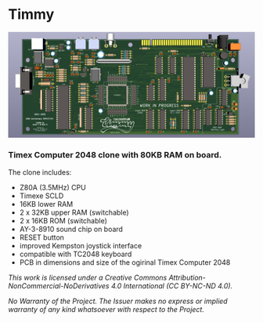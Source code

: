 # Timmy

![Timmy](/Docs/TC2048_PCB_012.png)

### Timex Computer 2048 clone with 80KB RAM on board.

The clone includes:

* Z80A (3.5MHz) CPU
* Timexe SCLD
* 16KB lower RAM
* 2 x 32KB upper RAM (switchable)
* 2 x 16KB ROM (switchable)
* AY-3-8910 sound chip on board
* RESET button
* improved Kempston joystick interface
* compatible with TC2048 keyboard
* PCB in dimensions and size of the ogirinal Timex Computer 2048

*This work is licensed under a Creative Commons Attribution-NonCommercial-NoDerivatives 4.0 International (CC BY-NC-ND 4.0).*

*No Warranty of the Project. The Issuer makes no express or implied warranty of any kind whatsoever with respect to the Project.*
